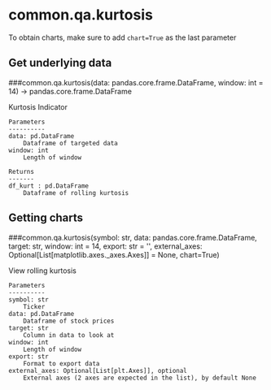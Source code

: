 # common.qa.kurtosis

To obtain charts, make sure to add `chart=True` as the last parameter

## Get underlying data 
###common.qa.kurtosis(data: pandas.core.frame.DataFrame, window: int = 14) -> pandas.core.frame.DataFrame

Kurtosis Indicator

    Parameters
    ----------
    data: pd.DataFrame
        Dataframe of targeted data
    window: int
        Length of window

    Returns
    -------
    df_kurt : pd.DataFrame
        Dataframe of rolling kurtosis

## Getting charts 
###common.qa.kurtosis(symbol: str, data: pandas.core.frame.DataFrame, target: str, window: int = 14, export: str = '', external_axes: Optional[List[matplotlib.axes._axes.Axes]] = None, chart=True)

View rolling kurtosis

    Parameters
    ----------
    symbol: str
        Ticker
    data: pd.DataFrame
        Dataframe of stock prices
    target: str
        Column in data to look at
    window: int
        Length of window
    export: str
        Format to export data
    external_axes: Optional[List[plt.Axes]], optional
        External axes (2 axes are expected in the list), by default None
